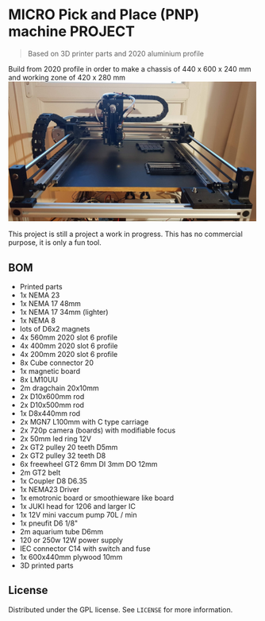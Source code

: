 # MICRO Pick and Place (PNP) machine PROJECT 
> Based on 3D printer parts and 2020 aluminium profile

Build from 2020 profile in order to make a chassis of 440 x 600 x 240 mm and working zone of 420 x 280 mm
<img src = "Media/PNP_machine4.jpg" width = 500>

This project is still a project a work in progress.
This has no commercial purpose, it is only a fun tool.

## BOM
- Printed parts
- 1x NEMA 23
- 1x NEMA 17 48mm
- 1x NEMA 17 34mm (lighter)
- 1x NEMA 8
- lots of D6x2 magnets
- 4x 560mm 2020 slot 6 profile
- 4x 400mm 2020 slot 6 profile
- 4x 200mm 2020 slot 6 profile
- 8x Cube connector 20
- 1x magnetic board
- 8x LM10UU
- 2m dragchain 20x10mm
- 2x D10x600mm rod
- 2x D10x500mm rod
- 1x D8x440mm rod
- 2x MGN7 L100mm with C type carriage
- 2x 720p camera (boards) with modifiable focus
- 2x 50mm led ring 12V
- 2x GT2 pulley 20 teeth D5mm
- 2x GT2 pulley 32 teeth D8
- 6x freewheel GT2 6mm DI 3mm DO 12mm
- 2m GT2 belt
- 1x Coupler D8 D6.35
- 1x NEMA23 Driver
- 1x emotronic board or smoothieware like board
- 1x JUKI head for 1206 and larger IC
- 1x 12V mini vaccum pump 70L / min
- 1x pneufit D6 1/8"
- 2m aquarium tube D6mm
- 120 or 250w 12W power supply
- IEC connector C14 with switch and fuse
- 1x 600x440mm plywood 10mm
- 3D printed parts



## License

Distributed under the GPL license. See ``LICENSE`` for more information.

